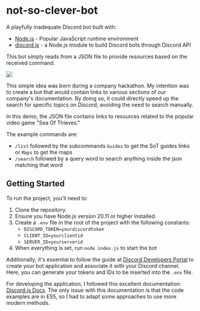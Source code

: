 # not-so-clever-bot

A playfully inadequate Discord bot built with:

- [Node.js](https://nodejs.org) - Popular JavaScript runtime environment
- [discord.js](https://discord.js.org/) - a Node.js module to build Discord bots through Discord API

This bot simply reads from a JSON file to provide resources based on the received command.

![](https://firebasestorage.googleapis.com/v0/b/sot-videos.appspot.com/o/not-so-clever.gif?alt=media&token=f934fc88-1533-4746-ad7a-b4b0b2f20eb6)

This simple idea was born during a company hackathon. My intention was to create a bot that would contain links to various sections of our company's documentation. By doing so, it could directly speed up the search for specific topics on Discord, avoiding the need to search manually.

In this demo, the JSON file contains links to resources related to the popular video game "Sea Of Thieves."

The example commands are:
- `/list` followed by the subcommands `Guides` to get the SoT guides links or `Maps` to get the maps  
- `/search` followed by a query word to search anything inside the json matching that word  

## Getting Started

To run the project, you'll need to:

1. Clone the repository.
2. Ensure you have Node.js version 20.11 or higher installed.
3. Create a `.env` file in the root of the project with the following constants:
   - `DISCORD_TOKEN=yourdiscordtoken`
   - `CLIENT_ID=yourclientid`
   - `SERVER_ID=yourserverid`
4. When everything is set, run `node index.js` to start the bot

Additionally, it's essential to follow the guide at [Discord Developers Portal](https://discord.com/developers) to create your bot application and associate it with your Discord channel. Here, you can generate your tokens and IDs to be inserted into the `.env` file.

For developing the application, I followed this excellent documentation: [Discord.js Docs](https://discord.js.org/docs/packages/discord.js/main). The only issue with this documentation is that the code examples are in ES5, so I had to adapt some approaches to use more modern methods.
